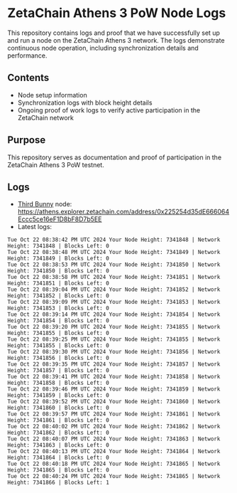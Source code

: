 # ZetaChain Athens 3 PoW Node Logs
This repository contains logs and proof that we have successfully set up and run a node on the ZetaChain Athens 3 network. The logs demonstrate continuous node operation, including synchronization details and performance.

## Contents
- Node setup information
- Synchronization logs with block height details
- Ongoing proof of work logs to verify active participation in the ZetaChain network

## Purpose
This repository serves as documentation and proof of participation in the ZetaChain Athens 3 PoW testnet.

## Logs

- [Third Bunny](https://thirdbunny.xyz/) node: https://athens.explorer.zetachain.com/address/0x225254d35dE666064Eccc5ce16eF1D8bF8D7b5EE
- Latest logs:
```
Tue Oct 22 08:38:42 PM UTC 2024 Your Node Height: 7341848 | Network Height: 7341848 | Blocks Left: 0
Tue Oct 22 08:38:48 PM UTC 2024 Your Node Height: 7341849 | Network Height: 7341849 | Blocks Left: 0
Tue Oct 22 08:38:53 PM UTC 2024 Your Node Height: 7341850 | Network Height: 7341850 | Blocks Left: 0
Tue Oct 22 08:38:58 PM UTC 2024 Your Node Height: 7341851 | Network Height: 7341851 | Blocks Left: 0
Tue Oct 22 08:39:04 PM UTC 2024 Your Node Height: 7341852 | Network Height: 7341852 | Blocks Left: 0
Tue Oct 22 08:39:09 PM UTC 2024 Your Node Height: 7341853 | Network Height: 7341853 | Blocks Left: 0
Tue Oct 22 08:39:14 PM UTC 2024 Your Node Height: 7341854 | Network Height: 7341854 | Blocks Left: 0
Tue Oct 22 08:39:20 PM UTC 2024 Your Node Height: 7341855 | Network Height: 7341855 | Blocks Left: 0
Tue Oct 22 08:39:25 PM UTC 2024 Your Node Height: 7341855 | Network Height: 7341855 | Blocks Left: 0
Tue Oct 22 08:39:30 PM UTC 2024 Your Node Height: 7341856 | Network Height: 7341856 | Blocks Left: 0
Tue Oct 22 08:39:35 PM UTC 2024 Your Node Height: 7341857 | Network Height: 7341857 | Blocks Left: 0
Tue Oct 22 08:39:41 PM UTC 2024 Your Node Height: 7341858 | Network Height: 7341858 | Blocks Left: 0
Tue Oct 22 08:39:46 PM UTC 2024 Your Node Height: 7341859 | Network Height: 7341859 | Blocks Left: 0
Tue Oct 22 08:39:52 PM UTC 2024 Your Node Height: 7341860 | Network Height: 7341860 | Blocks Left: 0
Tue Oct 22 08:39:57 PM UTC 2024 Your Node Height: 7341861 | Network Height: 7341861 | Blocks Left: 0
Tue Oct 22 08:40:02 PM UTC 2024 Your Node Height: 7341862 | Network Height: 7341862 | Blocks Left: 0
Tue Oct 22 08:40:07 PM UTC 2024 Your Node Height: 7341863 | Network Height: 7341863 | Blocks Left: 0
Tue Oct 22 08:40:13 PM UTC 2024 Your Node Height: 7341864 | Network Height: 7341864 | Blocks Left: 0
Tue Oct 22 08:40:18 PM UTC 2024 Your Node Height: 7341865 | Network Height: 7341865 | Blocks Left: 0
Tue Oct 22 08:40:24 PM UTC 2024 Your Node Height: 7341865 | Network Height: 7341866 | Blocks Left: 1
```
